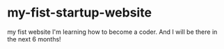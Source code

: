 # my-fist-startup-website
my fist website
I'm learning how to become a coder. And I will be there in the next 6 months!
